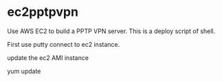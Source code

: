 ec2pptpvpn
==========
Use AWS EC2 to build a PPTP VPN server. This is a deploy script of shell. 

First use putty connect to ec2 instance. 

update the ec2 AMI instance

yum update

